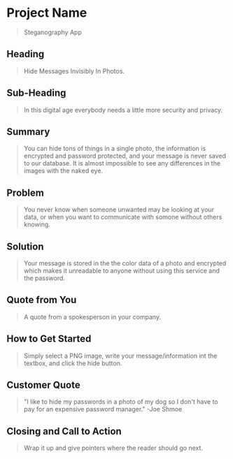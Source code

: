 # Project Name #

  > Steganography App

<!--
> This material was originally posted [here](http://www.quora.com/What-is-Amazons-approach-to-product-development-and-product-management). It is reproduced here for posterities sake.

There is an approach called "working backwards" that is widely used at Amazon. They work backwards from the customer, rather than starting with an idea for a product and trying to bolt customers onto it. While working backwards can be applied to any specific product decision, using this approach is especially important when developing new products or features.

For new initiatives a product manager typically starts by writing an internal press release announcing the finished product. The target audience for the press release is the new/updated product's customers, which can be retail customers or internal users of a tool or technology. Internal press releases are centered around the customer problem, how current solutions (internal or external) fail, and how the new product will blow away existing solutions.

If the benefits listed don't sound very interesting or exciting to customers, then perhaps they're not (and shouldn't be built). Instead, the product manager should keep iterating on the press release until they've come up with benefits that actually sound like benefits. Iterating on a press release is a lot less expensive than iterating on the product itself (and quicker!).

If the press release is more than a page and a half, it is probably too long. Keep it simple. 3-4 sentences for most paragraphs. Cut out the fat. Don't make it into a spec. You can accompany the press release with a FAQ that answers all of the other business or execution questions so the press release can stay focused on what the customer gets. My rule of thumb is that if the press release is hard to write, then the product is probably going to suck. Keep working at it until the outline for each paragraph flows.

Oh, and I also like to write press-releases in what I call "Oprah-speak" for mainstream consumer products. Imagine you're sitting on Oprah's couch and have just explained the product to her, and then you listen as she explains it to her audience. That's "Oprah-speak", not "Geek-speak".

Once the project moves into development, the press release can be used as a touchstone; a guiding light. The product team can ask themselves, "Are we building what is in the press release?" If they find they're spending time building things that aren't in the press release (overbuilding), they need to ask themselves why. This keeps product development focused on achieving the customer benefits and not building extraneous stuff that takes longer to build, takes resources to maintain, and doesn't provide real customer benefit (at least not enough to warrant inclusion in the press release).
 -->

## Heading ##
  > Hide Messages Invisibly In Photos.

## Sub-Heading ##
  > In this digital age everybody needs a little more security and privacy.

## Summary ##
  > You can hide tons of things in a single photo, the information is encrypted and password protected, and your message is never saved to our database. It is almost impossible to see any differences in the images with the naked eye.

## Problem ##
  > You never know when someone unwanted may be looking at your data, or when you want to communicate with somone without others knowing.

## Solution ##
  > Your message is stored in the the color data of a photo and encrypted which makes it unreadable to anyone without using this service and the password.

## Quote from You ##
  > A quote from a spokesperson in your company.

## How to Get Started ##
  > Simply select a PNG image, write your message/information int the textbox, and click the hide button.

## Customer Quote ##
  > "I like to hide my passwords in a photo of my dog so I don't have to pay for an expensive password manager." -Joe Shmoe

## Closing and Call to Action ##
  > Wrap it up and give pointers where the reader should go next.
